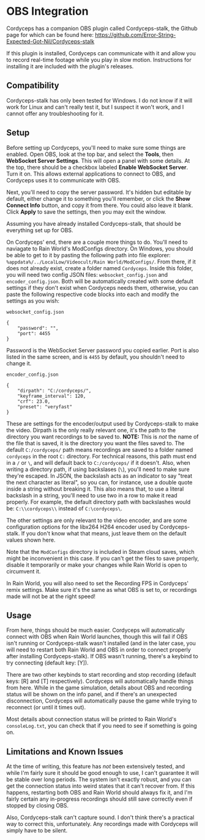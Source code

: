 # OBS Integration
Cordyceps has a companion OBS plugin called Cordyceps-stalk, the Github page for which can be found here: https://github.com/Error-String-Expected-Got-Nil/Cordyceps-stalk

If this plugin is installed, Cordyceps can communicate with it and allow you to record real-time footage while you play in slow motion. Instructions for installing it are included with the plugin's releases.

## Compatibility
Cordyceps-stalk has only been tested for Windows. I do not know if it will work for Linux and can't really test it, but I suspect it won't work, and I cannot offer any troubleshooting for it.

## Setup
Before setting up Cordyceps, you'll need to make sure some things are enabled. Open OBS, look at the top bar, and select the **Tools**, then **WebSocket Server Settings**. This will open a panel with some details. At the top, there should be a checkbox labeled **Enable WebSocket Server**. Turn it on. This allows external applications to connect to OBS, and Cordyceps uses it to communicate with OBS.

Next, you'll need to copy the server password. It's hidden but editable by default, either change it to something you'll remember, or click the **Show Connect Info** button, and copy it from there. You could also leave it blank. Click **Apply** to save the settings, then you may exit the window.

Assuming you have already installed Cordyceps-stalk, that should be everything set up for OBS.

On Cordyceps' end, there are a couple more things to do. You'll need to naviagate to Rain World's ModConfigs directory. On Windows, you should be able to get to it by pasting the following path into file explorer: `%appdata%/../LocalLow/Videocult/Rain World/ModConfigs/`. From there, if it does not already exist, create a folder named `Cordyceps`. Inside this folder, you will need two config JSON files: `websocket_config.json` and `encoder_config.json`. Both will be automatically created with some default settings if they don't exist when Cordyceps needs them, otherwise, you can paste the following respective code blocks into each and modify the settings as you wish:

`websocket_config.json`
```
{
    "password": "",
    "port": 4455
}
```

Password is the WebSocket Server password you copied earlier. Port is also listed in the same screen, and is `4455` by default, you shouldn't need to change it.

`encoder_config.json`
```
{
    "dirpath": "C:/cordyceps/",
    "keyframe_interval": 120,
    "crf": 23.0,
    "preset": "veryfast"
}
```

These are settings for the encoder/output used by Cordyceps-stalk to make the video. Dirpath is the only really relevant one, it's the path to the directory you want recordings to be saved to. **NOTE:** This is *not* the name of the file that is saved, it is the directory you want the files saved to. The default `C:/cordyceps/` path means recordings are saved to a folder named `cordyceps` in the root `C:` directory. For technical reasons, this path must end in a `/` or `\`, and will default back to `C:/cordyceps/` if it doesn't. Also, when writing a directory path, if using backslases (`\`), you'll need to make sure they're escaped. In JSON, the backslash acts as an indicator to say "treat the next character as literal", so you can, for instance, use a double quote inside a string without breaking it. This also means that, to use a literal backslash in a string, you'll need to use two in a row to make it read properly. For example, the default directory path with backslashes would be: `C:\\cordyceps\\` instead of `C:\cordyceps\`.

The other settings are only relevant to the video encoder, and are some configuration options for the libx264 H264 encoder used by Cordyceps-stalk. If you don't know what that means, just leave them on the default values shown here.

Note that the `ModConfigs` directory is included in Steam cloud saves, which might be inconvenient in this case. If you can't get the files to save properly, disable it temporarily or make your changes while Rain World is open to circumvent it.

In Rain World, you will also need to set the Recording FPS in Cordyceps' remix settings. Make sure it's the same as what OBS is set to, or recordings made will not be at the right speed!

## Usage
From here, things should be much easier. Cordyceps will automatically connect with OBS when Rain World launches, though this will fail if OBS isn't running or Cordyceps-stalk wasn't installed (and in the later case, you will need to restart both Rain World and OBS in order to connect properly after installing Cordyceps-stalk). If OBS wasn't running, there's a keybind to try connecting (default key: \[Y\]).

There are two other keybinds to start recording and stop recording (default keys: \[R\] and \[T\] respectively). Cordyceps will automatically handle things from here. While in the game simulation, details about OBS and recording status will be shown on the info panel, and if there's an unexpected disconnection, Cordyceps will automatically pause the game while trying to reconnect (or until it times out).

Most details about connection status will be printed to Rain World's `consoleLog.txt`, you can check that if you need to see if something is going on.

## Limitations and Known Issues
At the time of writing, this feature has *not* been extensively tested, and while I'm fairly sure it should be good enough to use, I can't guarantee it will be stable over long periods. The system isn't exactly robust, and you can get the connection status into weird states that it can't recover from. If this happens, restarting both OBS and Rain World should always fix it, and I'm fairly certain any in-progress recordings should still save correctly even if stopped by closing OBS.

Also, Cordyceps-stalk can't capture sound. I don't think there's a practical way to correct this, unfortunately. Any recordings made with Cordyceps will simply have to be silent.
